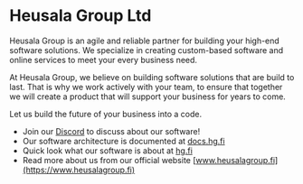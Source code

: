 # Heusala Group Ltd

Heusala Group is an agile and reliable partner for building your high-end software solutions. We specialize in creating custom-based software and online services to meet your every business need.

At Heusala Group, we believe on building software solutions that are build to last. That is why we work actively with your team, to ensure that together we will create a product that will support your business for years to come.

Let us build the future of your business into a code.

* Join our [Discord](https://discord.gg/UBTrHxA78f) to discuss about our software!
* Our software architecture is documented at [docs.hg.fi](https://docs.hg.fi)
* Quick look what our software is about at [hg.fi](https://hg.fi)
* Read more about us from our official website [www.heusalagroup.fi](https://www.heusalagroup.fi)
